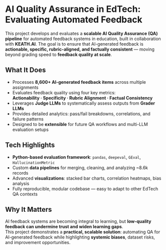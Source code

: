 # AI Quality Assurance in EdTech: Evaluating Automated Feedback  

This project develops and evaluates a **scalable AI Quality Assurance (QA) pipeline** for automated feedback systems in education, built in collaboration with **KEATH.AI**. The goal is to ensure that AI-generated feedback is **actionable, specific, rubric-aligned, and factually consistent** — moving beyond grading speed to **feedback quality at scale**.  

## What It Does  
- Processes **8,600+ AI-generated feedback items** across multiple assignments  
- Evaluates feedback quality using four key metrics:  
  **Actionability · Specificity · Rubric Alignment · Factual Consistency**  
- Leverages **Judge LLMs** to systematically assess outputs from **Grader LLMs**  
- Provides detailed analytics: pass/fail breakdowns, correlations, and failure patterns  
- Designed to be **extensible** for future QA workflows and multi-LLM evaluation setups  

## Tech Highlights  
- **Python-based evaluation framework**: `pandas`, `deepeval`, `GEval`, `HallucinationMetric`  
- Custom **data pipelines** for merging, cleaning, and analyzing ~8.6k records  
- Advanced **visualizations**: stacked bar charts, correlation heatmaps, bias analysis  
- Fully reproducible, modular codebase — easy to adapt to other EdTech QA contexts  

## Why It Matters  
AI feedback systems are becoming integral to learning, but **low-quality feedback can undermine trust and widen learning gaps**.  
This project demonstrates a **practical, scalable solution**: automating QA for AI-generated feedback while highlighting **systemic biases**, dataset risks, and improvement opportunities.  

